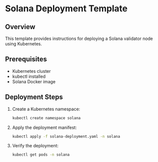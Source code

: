 # Solana Deployment Template

## Overview
This template provides instructions for deploying a Solana validator node using Kubernetes.

## Prerequisites
- Kubernetes cluster
- kubectl installed
- Solana Docker image

## Deployment Steps
1. Create a Kubernetes namespace:
   ```bash
   kubectl create namespace solana
   ```

2. Apply the deployment manifest:
   ```bash
   kubectl apply -f solana-deployment.yaml -n solana
   ```

3. Verify the deployment:
   ```bash
   kubectl get pods -n solana
   ```